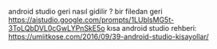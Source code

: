 android studio geri nasıl gidilir ? bir filedan geri
https://aistudio.google.com/prompts/1LUblsMG5t-3ToLQbDVL0cGwLYPnSkE5o
kısa android studio rehberi:
https://umiitkose.com/2016/09/39-android-studio-kisayollar/